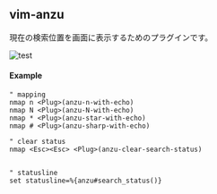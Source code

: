 ## vim-anzu

現在の検索位置を画面に表示するためのプラグインです。

![test](https://f.cloud.github.com/assets/214488/999607/67346324-0a34-11e3-8264-158c8865d669.gif)


#### Example

```vim
" mapping
nmap n <Plug>(anzu-n-with-echo)
nmap N <Plug>(anzu-N-with-echo)
nmap * <Plug>(anzu-star-with-echo)
nmap # <Plug>(anzu-sharp-with-echo)

" clear status
nmap <Esc><Esc> <Plug>(anzu-clear-search-status)


" statusline
set statusline=%{anzu#search_status()}
```



